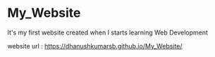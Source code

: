 # My_Website
It's my first website created when I starts learning Web Development

website url : https://dhanushkumarsb.github.io/My_Website/
